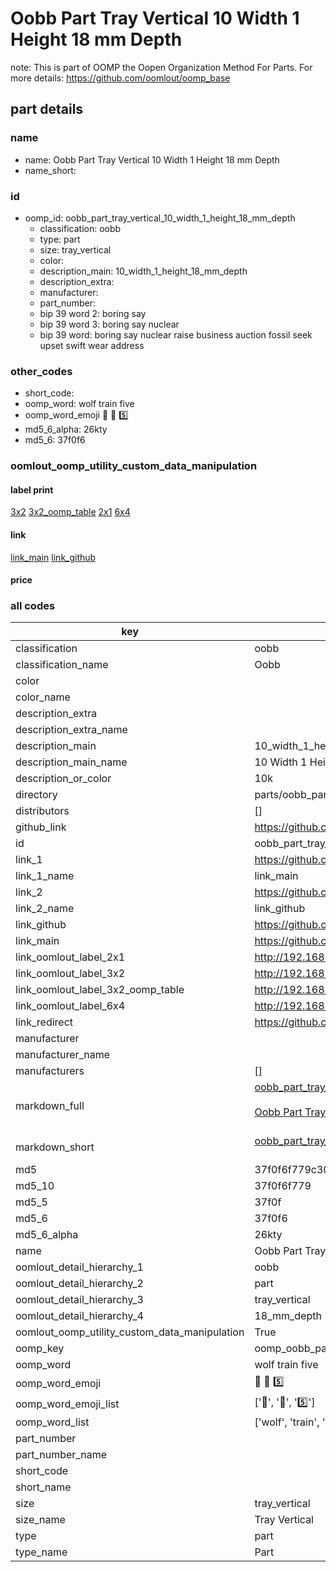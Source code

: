 # Oobb Part Tray Vertical 10 Width 1 Height 18 mm Depth  

note: This is part of OOMP the Oopen Organization Method For Parts. For more details: https://github.com/oomlout/oomp_base

##  part details
  







### name
* name: Oobb Part Tray Vertical 10 Width 1 Height 18 mm Depth
* name_short: 
### id
* oomp_id: oobb_part_tray_vertical_10_width_1_height_18_mm_depth
  * classification: oobb
  * type: part
  * size: tray_vertical
  * color: 
  * description_main: 10_width_1_height_18_mm_depth
  * description_extra: 
  * manufacturer: 
  * part_number: 
  * bip 39 word 2: boring say
  * bip 39 word 3: boring say nuclear
  * bip 39 word: boring say nuclear raise business auction fossil seek upset swift wear address

### other_codes
* short_code: 
* oomp_word: wolf train five
* oomp_word_emoji :wolf: :train: :five:
* md5_6_alpha: 26kty
* md5_6: 37f0f6






### oomlout_oomp_utility_custom_data_manipulation
#### label print
[3x2](http://192.168.1.245:1112/?label=oomp%2026kty)
[3x2_oomp_table](http://192.168.1.108:1112/?label=oomp%2026kty)
[2x1](http://192.168.1.242:1112/?label=oomp%2026kty)
[6x4](http://192.168.1.55:1112/?label=oomp%2026kty)    

#### link

[link_main](https://github.com/oomlout/oomlout_oomp_version_1_messy/tree/main/parts/oobb_part_tray_vertical_10_width_1_height_18_mm_depth) [link_github](https://github.com/oomlout/oomlout_oomp_version_1_messy/tree/main/parts/oobb_part_tray_vertical_10_width_1_height_18_mm_depth)                             

#### price







### all codes 
| key | value |  
| --- | --- |  
| classification | oobb |  
| classification_name | Oobb |  
| color |  |  
| color_name |  |  
| description_extra |  |  
| description_extra_name |  |  
| description_main | 10_width_1_height_18_mm_depth |  
| description_main_name | 10 Width 1 Height 18 mm Depth |  
| description_or_color | 10k |  
| directory | parts/oobb_part_tray_vertical_10_width_1_height_18_mm_depth |  
| distributors | [] |  
| github_link | https://github.com/oomlout/oomlout_oomp_part_src/tree/main/parts/oobb_part_tray_vertical_10_width_1_height_18_mm_depth |  
| id | oobb_part_tray_vertical_10_width_1_height_18_mm_depth |  
| link_1 | https://github.com/oomlout/oomlout_oomp_version_1_messy/tree/main/parts/oobb_part_tray_vertical_10_width_1_height_18_mm_depth |  
| link_1_name | link_main |  
| link_2 | https://github.com/oomlout/oomlout_oomp_version_1_messy/tree/main/parts/oobb_part_tray_vertical_10_width_1_height_18_mm_depth |  
| link_2_name | link_github |  
| link_github | https://github.com/oomlout/oomlout_oomp_version_1_messy/tree/main/parts/oobb_part_tray_vertical_10_width_1_height_18_mm_depth |  
| link_main | https://github.com/oomlout/oomlout_oomp_version_1_messy/tree/main/parts/oobb_part_tray_vertical_10_width_1_height_18_mm_depth |  
| link_oomlout_label_2x1 | http://192.168.1.242:1112/?label=oomp%2026kty |  
| link_oomlout_label_3x2 | http://192.168.1.245:1112/?label=oomp%2026kty |  
| link_oomlout_label_3x2_oomp_table | http://192.168.1.108:1112/?label=oomp%2026kty |  
| link_oomlout_label_6x4 | http://192.168.1.55:1112/?label=oomp%2026kty |  
| link_redirect | https://github.com/oomlout/oomlout_oomp_version_1_messy/tree/main/parts/oobb_part_tray_vertical_10_width_1_height_18_mm_depth |  
| manufacturer |  |  
| manufacturer_name |  |  
| manufacturers | [] |  
| markdown_full | [oobb_part_tray_vertical_10_width_1_height_18_mm_depth](none)<br>[](none)<br>[Oobb Part Tray Vertical 10 Width 1 Height 18 Mm Depth](none)<br><br> |  
| markdown_short | [oobb_part_tray_vertical_10_width_1_height_18_mm_depth](none)<br><br> |  
| md5 | 37f0f6f779c30b7c3b8f8b132eaff8cf |  
| md5_10 | 37f0f6f779 |  
| md5_5 | 37f0f |  
| md5_6 | 37f0f6 |  
| md5_6_alpha | 26kty |  
| name | Oobb Part Tray Vertical 10 Width 1 Height 18 mm Depth |  
| oomlout_detail_hierarchy_1 | oobb |  
| oomlout_detail_hierarchy_2 | part |  
| oomlout_detail_hierarchy_3 | tray_vertical |  
| oomlout_detail_hierarchy_4 | 18_mm_depth |  
| oomlout_oomp_utility_custom_data_manipulation | True |  
| oomp_key | oomp_oobb_part_tray_vertical_10_width_1_height_18_mm_depth |  
| oomp_word | wolf train five |  
| oomp_word_emoji | :wolf: :train: :five: |  
| oomp_word_emoji_list | [':wolf:', ':train:', ':five:'] |  
| oomp_word_list | ['wolf', 'train', 'five'] |  
| part_number |  |  
| part_number_name |  |  
| short_code |  |  
| short_name |  |  
| size | tray_vertical |  
| size_name | Tray Vertical |  
| type | part |  
| type_name | Part |  
